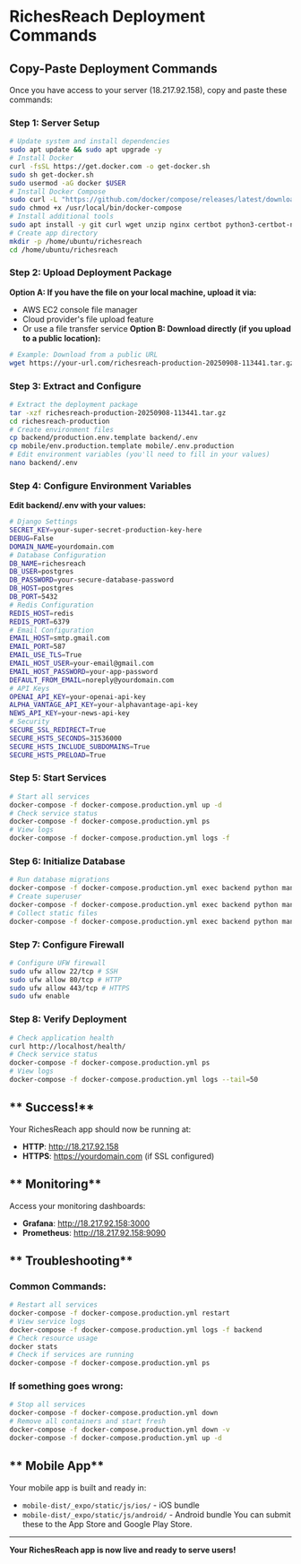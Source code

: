# RichesReach Deployment Commands
## **Copy-Paste Deployment Commands**
Once you have access to your server (18.217.92.158), copy and paste these commands:
### **Step 1: Server Setup**
```bash
# Update system and install dependencies
sudo apt update && sudo apt upgrade -y
# Install Docker
curl -fsSL https://get.docker.com -o get-docker.sh
sudo sh get-docker.sh
sudo usermod -aG docker $USER
# Install Docker Compose
sudo curl -L "https://github.com/docker/compose/releases/latest/download/docker-compose-$(uname -s)-$(uname -m)" -o /usr/local/bin/docker-compose
sudo chmod +x /usr/local/bin/docker-compose
# Install additional tools
sudo apt install -y git curl wget unzip nginx certbot python3-certbot-nginx
# Create app directory
mkdir -p /home/ubuntu/richesreach
cd /home/ubuntu/richesreach
```
### **Step 2: Upload Deployment Package**
**Option A: If you have the file on your local machine, upload it via:**
- AWS EC2 console file manager
- Cloud provider's file upload feature
- Or use a file transfer service
**Option B: Download directly (if you upload to a public location):**
```bash
# Example: Download from a public URL
wget https://your-url.com/richesreach-production-20250908-113441.tar.gz
```
### **Step 3: Extract and Configure**
```bash
# Extract the deployment package
tar -xzf richesreach-production-20250908-113441.tar.gz
cd richesreach-production
# Create environment files
cp backend/production.env.template backend/.env
cp mobile/env.production.template mobile/.env.production
# Edit environment variables (you'll need to fill in your values)
nano backend/.env
```
### **Step 4: Configure Environment Variables**
**Edit backend/.env with your values:**
```bash
# Django Settings
SECRET_KEY=your-super-secret-production-key-here
DEBUG=False
DOMAIN_NAME=yourdomain.com
# Database Configuration
DB_NAME=richesreach
DB_USER=postgres
DB_PASSWORD=your-secure-database-password
DB_HOST=postgres
DB_PORT=5432
# Redis Configuration
REDIS_HOST=redis
REDIS_PORT=6379
# Email Configuration
EMAIL_HOST=smtp.gmail.com
EMAIL_PORT=587
EMAIL_USE_TLS=True
EMAIL_HOST_USER=your-email@gmail.com
EMAIL_HOST_PASSWORD=your-app-password
DEFAULT_FROM_EMAIL=noreply@yourdomain.com
# API Keys
OPENAI_API_KEY=your-openai-api-key
ALPHA_VANTAGE_API_KEY=your-alphavantage-api-key
NEWS_API_KEY=your-news-api-key
# Security
SECURE_SSL_REDIRECT=True
SECURE_HSTS_SECONDS=31536000
SECURE_HSTS_INCLUDE_SUBDOMAINS=True
SECURE_HSTS_PRELOAD=True
```
### **Step 5: Start Services**
```bash
# Start all services
docker-compose -f docker-compose.production.yml up -d
# Check service status
docker-compose -f docker-compose.production.yml ps
# View logs
docker-compose -f docker-compose.production.yml logs -f
```
### **Step 6: Initialize Database**
```bash
# Run database migrations
docker-compose -f docker-compose.production.yml exec backend python manage.py migrate
# Create superuser
docker-compose -f docker-compose.production.yml exec backend python manage.py createsuperuser
# Collect static files
docker-compose -f docker-compose.production.yml exec backend python manage.py collectstatic --noinput
```
### **Step 7: Configure Firewall**
```bash
# Configure UFW firewall
sudo ufw allow 22/tcp # SSH
sudo ufw allow 80/tcp # HTTP
sudo ufw allow 443/tcp # HTTPS
sudo ufw enable
```
### **Step 8: Verify Deployment**
```bash
# Check application health
curl http://localhost/health/
# Check service status
docker-compose -f docker-compose.production.yml ps
# View logs
docker-compose -f docker-compose.production.yml logs --tail=50
```
## ** Success!**
Your RichesReach app should now be running at:
- **HTTP**: http://18.217.92.158
- **HTTPS**: https://yourdomain.com (if SSL configured)
## ** Monitoring**
Access your monitoring dashboards:
- **Grafana**: http://18.217.92.158:3000
- **Prometheus**: http://18.217.92.158:9090
## ** Troubleshooting**
### **Common Commands:**
```bash
# Restart all services
docker-compose -f docker-compose.production.yml restart
# View service logs
docker-compose -f docker-compose.production.yml logs -f backend
# Check resource usage
docker stats
# Check if services are running
docker-compose -f docker-compose.production.yml ps
```
### **If something goes wrong:**
```bash
# Stop all services
docker-compose -f docker-compose.production.yml down
# Remove all containers and start fresh
docker-compose -f docker-compose.production.yml down -v
docker-compose -f docker-compose.production.yml up -d
```
## ** Mobile App**
Your mobile app is built and ready in:
- `mobile-dist/_expo/static/js/ios/` - iOS bundle
- `mobile-dist/_expo/static/js/android/` - Android bundle
You can submit these to the App Store and Google Play Store.
---
**Your RichesReach app is now live and ready to serve users!** 
